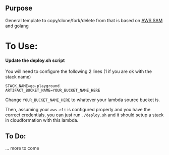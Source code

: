 ## Purpose
General template to copy/clone/fork/delete from that is based on [AWS SAM](https://github.com/awslabs/serverless-application-model) and
golang

# To Use:
#### Update the deploy.sh script
You will need to configure the following 2 lines (1 if you are ok with the stack name)

    STACK_NAME=go-playground
    ARTIFACT_BUCKET_NAME=YOUR_BUCKET_NAME_HERE

Change `YOUR_BUCKET_NAME_HERE` to whatever your lambda source bucket is.

Then, assuming your `aws-cli` is configured properly and you have the correct credentials, you can just run `./deploy.sh` and it should setup a stack in cloudformation with this lambda.

## To Do:
... more to come
